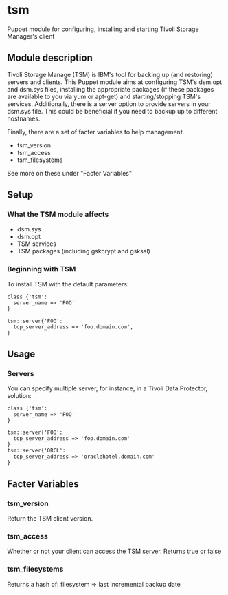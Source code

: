 # tsm
Puppet module for configuring, installing and starting Tivoli Storage Manager's client

## Module description
Tivoli Storage Manage (TSM) is IBM's tool for backing up (and restoring) servers and clients. This Puppet module aims at configuring TSM's dsm.opt and dsm.sys files, installing the appropriate packages (if these packages are available to you via yum or apt-get) and starting/stopping TSM's services. Additionally, there is a server option to provide servers in your dsm.sys file. This could be beneficial if you need to backup up to different hostnames.

Finally, there are a set of facter variables to help management.

- tsm_version
- tsm_access
- tsm_filesystems

See more on these under "Facter Variables"

## Setup

### What the TSM module affects
- dsm.sys
- dsm.opt
- TSM services
- TSM packages (including gskcrypt and gskssl)

### Beginning with TSM
To install TSM with the default parameters:
```
class {'tsm':
  server_name => 'FOO'
}

tsm::server{'FOO':
  tcp_server_address => 'foo.domain.com',
}
```

## Usage

### Servers
You can specify multiple server, for instance, in a Tivoli Data Protector, solution:
```
class {'tsm':
  server_name => 'FOO'
}

tsm::server{'FOO':
  tcp_server_address => 'foo.domain.com'
}
tsm::server{'ORCL':
  tcp_server_address => 'oraclehotel.domain.com'
}
```

## Facter Variables

### tsm_version
Return the TSM client version.

### tsm_access
Whether or not your client can access the TSM server. Returns true or false

### tsm_filesystems
Returns a hash of: filesystem => last incremental backup date
